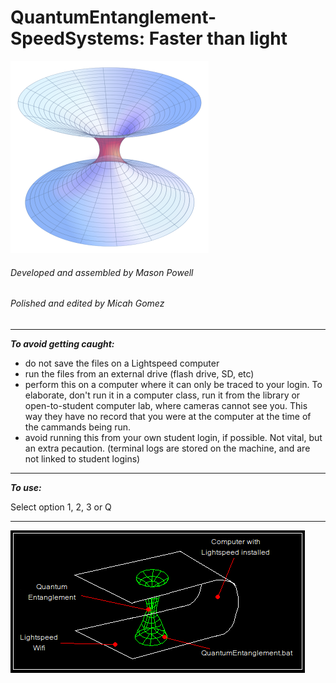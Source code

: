 # QuantumEntanglement-SpeedSystems: Faster than light
![icon](/icon.png)
###### Developed and assembled by Mason Powell
###### Polished and edited by Micah Gomez
---
__*To avoid getting caught:*__
- do not save the files on a Lightspeed computer
- run the files from an external drive (flash drive, SD, etc)
- perform this on a computer where it can only be traced to your login. To elaborate, don't run it in a computer class, run it from the library or open-to-student computer lab, where cameras cannot see you. This way they have no record that you were at the computer at the time of the cammands being run.
- avoid running this from your own student login, if possible. Not vital, but an extra pecaution. (terminal logs are stored on the machine, and are not linked to student logins)
***
__*To use:*__

Select option 1, 2, 3 or Q

***
![example](https://raw.githubusercontent.com/MPG13/QuantumEntanglement-SpeedSystems/master/quantum.png)
